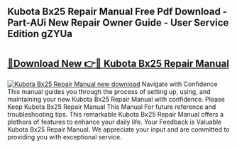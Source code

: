 ## Kubota Bx25 Repair Manual Free Pdf Download - Part-AUi New Repair Owner Guide - User Service Edition gZYUa

# <h2><a href="http://bc9146.oget.top/?id=Kubota+Bx25+Repair+Manual">🔗Download New 👉🔴 Kubota Bx25 Repair Manual</a></h2>

[![Kubota Bx25 Repair Manual new download](https://i.imgur.com/5g1atiW.png)](http://bc9146.oget.top/?id=Kubota+Bx25+Repair+Manual)
Navigate with Confidence This manual guides you through the process of setting up, using, and maintaining your new Kubota Bx25 Repair Manual with confidence. Please Keep Kubota Bx25 Repair Manual This Manual For future reference and troubleshooting tips. This remarkable Kubota Bx25 Repair Manual offers a plethora of features to enhance your daily life. Your Feedback is Valuable Kubota Bx25 Repair Manual. We appreciate your input and are committed to providing you with exceptional service.
